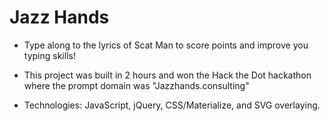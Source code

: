 # Jazz Hands

* Type along to the lyrics of Scat Man to score points and improve you typing skills!

* This project was built in 2 hours and won the Hack the Dot hackathon where the prompt domain was "Jazzhands.consulting"
* Technologies: JavaScript, jQuery, CSS/Materialize, and SVG overlaying.
